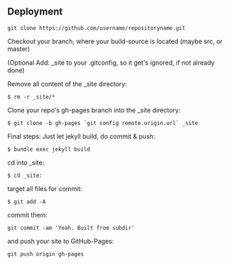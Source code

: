 ## Deployment

    git clone https://github.com/username/repositoryname.git

Checkout your branch, where your build-source is located (maybe src, or master)

(Optional Add: _site to your .gitconfig, so it get's ignored, if not already done)

Remove all content of the _site directory:

```
$ rm -r _site/*
```

Clone your repo's gh-pages branch into the _site directory:

```
$ git clone -b gh-pages `git config remote.origin.url` _site
```

Final steps: Just let jekyll build, do commit & push:

```
$ bundle exec jekyll build
```

cd into _site:

```
$ cd _site:
```
target all files for commit:

```
$ git add -A
```
commit them:

```
git commit -am 'Yeah. Built from subdir'
```

and push your site to GitHub-Pages:

```
git push origin gh-pages
```
